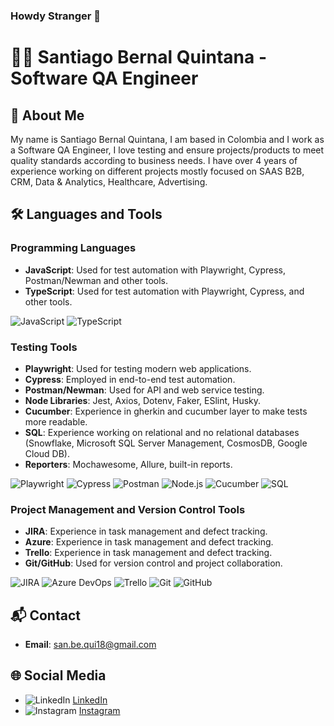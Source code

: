 ### Howdy Stranger 👋


# 👨‍💻 Santiago Bernal Quintana - Software QA Engineer

## 📖 About Me

My name is Santiago Bernal Quintana, I am based in Colombia and I work as a Software QA Engineer, I love testing and ensure projects/products to meet quality standards according to business needs. I have over 4 years of experience working on different projects mostly focused on SAAS B2B, CRM, Data & Analytics, Healthcare, Advertising.


## 🛠️ Languages and Tools

### Programming Languages
- **JavaScript**:  Used for test automation with Playwright, Cypress, Postman/Newman and other tools.
- **TypeScript**: Used for test automation with Playwright, Cypress, and other tools.

![JavaScript](https://img.shields.io/badge/-JavaScript-333333?style=flat&logo=javascript) 
![TypeScript](https://img.shields.io/badge/-TypeScript-333333?style=flat&logo=typescript) 

### Testing Tools
- **Playwright**: Used for testing modern web applications.
- **Cypress**: Employed in end-to-end test automation.
- **Postman/Newman**: Used for API and web service testing.
- **Node Libraries**: Jest, Axios, Dotenv, Faker, ESlint, Husky.
- **Cucumber**: Experience in gherkin and cucumber layer to make tests more readable.
- **SQL**: Experience working on relational and no relational databases (Snowflake, Microsoft SQL Server Management, CosmosDB, Google Cloud DB).
-  **Reporters**: Mochawesome, Allure, built-in reports.

![Playwright](https://img.shields.io/badge/-Playwright-333333?style=flat&logo=microsoft-edge)
![Cypress](https://img.shields.io/badge/-Cypress-333333?style=flat&logo=cypress)
![Postman](https://img.shields.io/badge/-Postman-333333?style=flat&logo=postman) 
![Node.js](https://img.shields.io/badge/-Node.js-333333?style=flat&logo=node.js)
![Cucumber](https://img.shields.io/badge/-Cucumber-333333?style=flat&logo=cucumber)
![SQL](https://img.shields.io/badge/-SQL-333333?style=flat&logo=sql)

### Project Management and Version Control Tools
- **JIRA**: Experience in task management and defect tracking.
- **Azure**: Experience in task management and defect tracking.
- **Trello**: Experience in task management and defect tracking.
- **Git/GitHub**: Used for version control and project collaboration.

![JIRA](https://img.shields.io/badge/-JIRA-333333?style=flat&logo=jira)
![Azure DevOps](https://img.shields.io/badge/-Azure_DevOps-333333?style=flat&logo=azure-devops)
![Trello](https://img.shields.io/badge/-Trello-333333?style=flat&logo=trello)
![Git](https://img.shields.io/badge/-Git-333333?style=flat&logo=git) ![GitHub](https://img.shields.io/badge/-GitHub-333333?style=flat&logo=github)

## 📬 Contact

- **Email**: san.be.qui18@gmail.com

## 🌐 Social Media

- ![LinkedIn](https://img.shields.io/badge/-LinkedIn-0077B5?style=flat&logo=linkedin&logoColor=white) [LinkedIn](https://www.linkedin.com/in/santiago-quintana18/)
- ![Instagram](https://img.shields.io/badge/-Instagram-E4405F?style=flat&logo=instagram&logoColor=white) [Instagram](https://www.instagram.com/sbernalq)

<!--
**Sanberqui18/sanberqui18** is a ✨ _special_ ✨ repository because its `README.md` (this file) appears on your GitHub profile.

Here are some ideas to get you started:

- 🔭 I’m currently working on ...
- 🌱 I’m currently learning ...
- 👯 I’m looking to collaborate on ...
- 🤔 I’m looking for help with ...
- 💬 Ask me about ...
- 📫 How to reach me: ...
- 😄 Pronouns: ...
- ⚡ Fun fact: ...
-->
